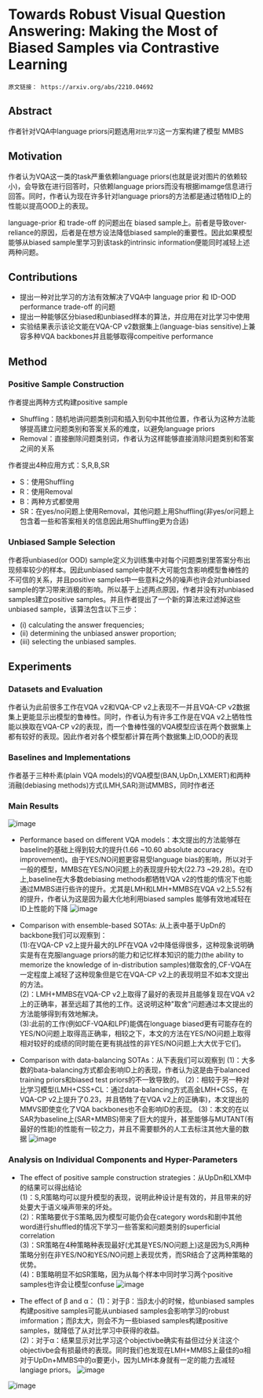 # Towards Robust Visual Question Answering: Making the Most of Biased Samples via Contrastive Learning
    原文链接： https://arxiv.org/abs/2210.04692



## Abstract
  作者针对VQA中language priors问题选用`对比学习`这一方案构建了模型 MMBS  

## Motivation
  作者认为VQA这一类的task严重依赖language priors(也就是说对图片的依赖较小)，会导致在进行回答时，只依赖language priors而没有根据imamge信息进行回答。同时，作者认为现在许多针对language priors的方法都是通过牺牲ID上的性能以提高OOD上的表现。  
  
  language-prior 和 trade-off 的问题出在 biased sample上。前者是导致over-reliance的原因，后者是在想方设法降低biased sample的重要性。因此如果模型能够从biased sample里学习到该task的intrinsic information便能同时减轻上述两种问题。  
  
## Contributions
  * 提出一种对比学习的方法有效解决了VQA中 language prior 和 ID-OOD performance trade-off 的问题
  * 提出一种能够区分biased和unbiased样本的算法，并应用在对比学习中使用
  * 实验结果表示该论文能在VQA-CP v2数据集上(language-bias sensitive)上兼容多种VQA backbones并且能够取得compeitive performance
  
## Method
### Positive Sample Construction
  作者提出两种方式构建positive sample
 * Shuffling：随机地讲问题类别词和插入到句中其他位置，作者认为这种方法能够提高建立问题类别和答案关系的难度，以避免language priors
 * Removal：直接删除问题类别词，作者认为这样能够直接消除问题类别和答案之间的关系
 
 作者提出4种应用方式：S,R,B,SR
 * S：使用Shuffling
 * R：使用Removal
 * B：两种方式都使用
 * SR：在yes/no问题上使用Removal，其他问题上用Shuffling(非yes/or问题上包含着一些和答案相关的信息因此用Shuffling更为合适)  

### Unbiased Sample Selection
作者将unbiased(or OOD) sample定义为训练集中对每个问题类别里答案分布出现频率较少的样本。因此unbiased sample中就不大可能包含影响模型鲁棒性的不可信的关系，并且positive samples中一些意料之外的噪声也许会对unbiased sample的学习带来消极的影响。所以基于上述两点原因，作者并没有对unbiased samples建立positive samples。并且作者提出了一个新的算法来过滤掉这些unbiased sample，该算法包含以下三步：
* (i) calculating the answer frequencies;
* (ii) determining the unbiased answer proportion;
* (iii) selecting the unbiased samples.
  
## Experiments
### Datasets and Evaluation
作者认为此前很多工作在VQA v2和VQA-CP v2上表现不一并且VQA-CP v2数据集上更能显示出模型的鲁棒性。同时，作者认为有许多工作是在VQA v2上牺牲性能以换取在VQA-CP v2的表现，而一个鲁棒性强的VQA模型应该在两个数据集上都有较好的表现。因此作者对各个模型都计算在两个数据集上ID,OOD的表现
### Baselines and Implementations
作者基于三种朴素(plain VQA models)的VQA模型(BAN,UpDn,LXMERT)和两种消融(debiasing methods)方式(LMH,SAR)测试MMBS，同时作者还
### Main Results
![image](https://user-images.githubusercontent.com/33151771/195863648-6506d75d-2576-4a21-bc66-24a234a678a1.png)
* Performance based on different VQA models：本文提出的方法能够在baseline的基础上得到较大的提升(1.66 ~10.60 absolute accuracy improvement)。由于YES/NO问题更容易受language bias的影响，所以对于一般的模型，MMBS在YES/NO问题上的表现提升较大(22.73 ~29.28)。在ID上,baseline在大多数debiasing methods都牺牲VQA v2的性能的情况下也能通过MMBS进行些许的提升。尤其是LMH和LMH+MMBS在VQA v2上5.52有的提升，作者认为这是因为最大化地利用biased samples 能够有效地减轻在ID上性能的下降
![image](https://user-images.githubusercontent.com/33151771/195873110-220686e8-6136-423a-8402-5f71ccff984b.png)

* Comparison with ensemble-based SOTAs: 从上表中基于UpDn的backbone我们可以观察到：  
(1):在VQA-CP v2上提升最大的LPF在VQA v2中降低得很多，这种现象说明确实是有在克服language priors的能力和记忆样本知识的能力(the ability to memorize the knowledge of in-distribution samples)做取舍的,CF-VQA在一定程度上减轻了这种现象但是它在VQA-CP v2上的表现明显不如本文提出的方法。  
(2)：LMH+MMBS在VQA-CP v2上取得了最好的表现并且能够复现在VQA v2上的正确率，甚至远超了其他的工作。这说明这种"取舍"问题通过本文提出的方法能够得到有效地解决。  
(3):此前的工作(例如CF-VQA和LPF)能偶在longuage biased更有可能存在的YES/NO问题上取得高正确率，相较之下，本文的方法在YES/NO问题上取得相对较好的成绩的同时能在更有挑战性的非YES/NO问题上大大优于它们。

* Comparison with data-balancing SOTAs：从下表我们可以观察到
(1)：大多数的bata-balancing方式都会影响ID上的表现，作者认为这是由于balanced training priors和biased test priors的不一致导致的。
(2)：相较于另一种对比学习模型(LMH+CSS+CL：通过data-balancing方式高金LMH+CSS，在VQA-CP v2上提升了0.23，并且牺牲了在VQA v2上的正确率)，本文提出的MMVS即使变化了VQA backbones也不会影响ID的表现。
(3)：本文的在以SAR为baseline上(SAR+MMBS)带来了巨大的提升，甚至能够与MUTANT(有最好的性能)的性能有一较之力，并且不需要额外的人工去标注其他大量的数据
![image](https://user-images.githubusercontent.com/33151771/195971501-db4af426-98f3-448b-afff-7e75a8dc507e.png)

### Analysis on Individual Components and Hyper-Parameters
* The effect of positive sample construction strategies：从UpDn和LXM中的结果可以得出结论   
(1)：S,R策略均可以提升模型的表现，说明此种设计是有效的，并且带来的好处要大于语义噪声带来的坏处。  
(2)：R策略要优于S策略,因为模型可能仍会在category words和剧中其他word进行shuffled的情况下学习一些答案和问题类别的superficial correlation  
(3)：SR策略在4种策略种表现最好(尤其是YES/NO问题上)这是因为S,R两种策略分别在非YES/NO和YES/NO问题上表现优秀，而SR结合了这两种策略的优势。  
(4)：B策略明显不如SR策略，因为从每个样本中同时学习两个positive samples也许会让模型confuse
![image](https://user-images.githubusercontent.com/33151771/195973120-b7a9b4ef-6eb0-48ca-88b2-1063d6482763.png)

* The effect of β and α：
(1)：对于β：当β太小的时候，给unbiased samples构建positive samples可能从unbiased samples会影响学习的robust imformation；而β太大，则会不为一些biased samples构建positive samples，就降低了从对比学习中获得的收益。  
(2)：对于α：结果显示对比学习这个objectivbe确实有益但过分关注这个objectivbe会有损最终的表现。同时我们也发现在LMH+MMBS上最佳的α相对于UpDn+MMBS中的α要更小，因为LMH本身就有一定的能力去减轻langiage priors。
![image](https://user-images.githubusercontent.com/33151771/195972208-da9854da-7275-48cc-b9a0-4862c4ea0296.png)

![image](https://user-images.githubusercontent.com/33151771/195972204-35760f76-89de-4b8f-a2ba-dad65005db95.png)

